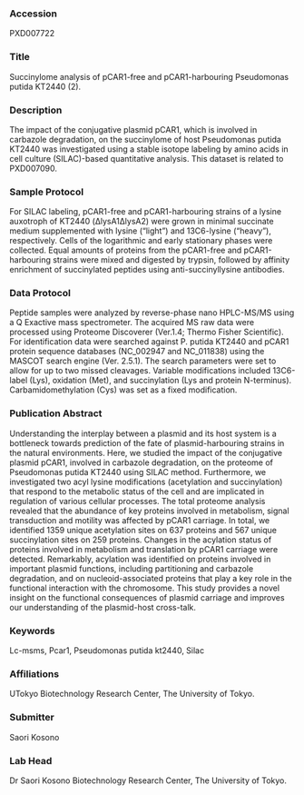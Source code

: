 ### Accession
PXD007722

### Title
Succinylome analysis of pCAR1-free and pCAR1-harbouring Pseudomonas putida KT2440 (2).

### Description
The impact of the conjugative plasmid pCAR1, which is involved in carbazole degradation, on the succinylome of host Pseudomonas putida KT2440 was investigated using a stable isotope labeling by amino acids in cell culture (SILAC)-based quantitative analysis. This dataset is related to PXD007090.

### Sample Protocol
For SILAC labeling, pCAR1-free and pCAR1-harbouring strains of a lysine auxotroph of KT2440 (ΔlysA1ΔlysA2) were grown in minimal succinate medium supplemented with lysine (“light”) and 13C6-lysine (“heavy”), respectively. Cells of the logarithmic and early stationary phases were collected. Equal amounts of proteins from the pCAR1-free and pCAR1-harbouring strains were mixed and digested by trypsin, followed by affinity enrichment of succinylated peptides using anti-succinyllysine antibodies.

### Data Protocol
Peptide samples were analyzed by reverse-phase nano HPLC-MS/MS using a Q Exactive mass spectrometer. The acquired MS raw data were processed using Proteome Discoverer (Ver.1.4; Thermo Fisher Scientific). For identification data were searched against P. putida KT2440 and pCAR1 protein sequence databases (NC_002947 and NC_011838) using the MASCOT search engine (Ver. 2.5.1). The search parameters were set to allow for up to two missed cleavages. Variable modifications included 13C6-label (Lys), oxidation (Met), and succinylation (Lys and protein N-terminus). Carbamidomethylation (Cys) was set as a fixed modification.

### Publication Abstract
Understanding the interplay between a plasmid and its host system is a bottleneck towards prediction of the fate of plasmid-harbouring strains in the natural environments. Here, we studied the impact of the conjugative plasmid pCAR1, involved in carbazole degradation, on the proteome of Pseudomonas putida KT2440 using SILAC method. Furthermore, we investigated two acyl lysine modifications (acetylation and succinylation) that respond to the metabolic status of the cell and are implicated in regulation of various cellular processes. The total proteome analysis revealed that the abundance of key proteins involved in metabolism, signal transduction and motility was affected by pCAR1 carriage. In total, we identified 1359 unique acetylation sites on 637 proteins and 567 unique succinylation sites on 259 proteins. Changes in the acylation status of proteins involved in metabolism and translation by pCAR1 carriage were detected. Remarkably, acylation was identified on proteins involved in important plasmid functions, including partitioning and carbazole degradation, and on nucleoid-associated proteins that play a key role in the functional interaction with the chromosome. This study provides a novel insight on the functional consequences of plasmid carriage and improves our understanding of the plasmid-host cross-talk.

### Keywords
Lc-msms, Pcar1, Pseudomonas putida kt2440, Silac

### Affiliations
UTokyo
Biotechnology Research Center, The University of Tokyo.

### Submitter
Saori Kosono

### Lab Head
Dr Saori Kosono
Biotechnology Research Center, The University of Tokyo.


